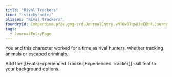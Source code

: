 ```yaml
---
title: "Rival Trackers"
icon: ":sticky-note:"
aliases: "Rival Trackers"
foundryId: Compendium.pf2e.gmg-srd.JournalEntry.vMTOwBTqs8JeE8bH.JournalEntryPage.EONgsHgl371y6M4F
tags:
  - JournalEntryPage
---
```

You and this character worked for a time as rival hunters, whether tracking animals or escaped criminals.

Add the [[Feats/Experienced Tracker|Experienced Tracker]] skill feat to your background options.